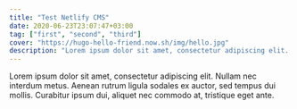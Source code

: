 ```yaml
---
title: "Test Netlify CMS"
date: 2020-06-23T23:07:47+03:00
tag: ["first", "second", "third"]
cover: "https://hugo-hello-friend.now.sh/img/hello.jpg"
description: "Lorem ipsum dolor sit amet, consectetur adipiscing elit. Nullam nec interdum metus. Aenean rutrum ligula sodales ex auctor, sed tempus dui mollis. Curabitur ipsum dui, aliquet nec commodo at, tristique eget ante."
---
```


Lorem ipsum dolor sit amet, consectetur adipiscing elit. Nullam nec interdum metus. Aenean rutrum ligula sodales ex auctor, sed tempus dui mollis. Curabitur ipsum dui, aliquet nec commodo at, tristique eget ante.